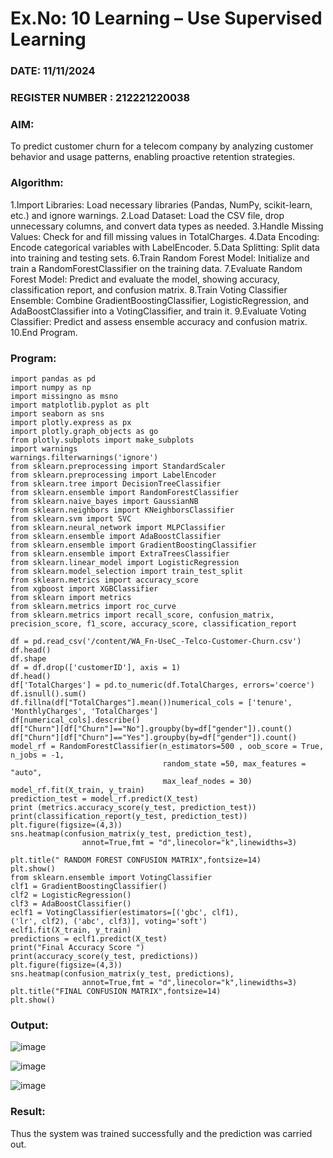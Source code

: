 # Ex.No: 10 Learning – Use Supervised Learning  
### DATE: 11/11/2024                                                                           
### REGISTER NUMBER : 212221220038
### AIM: 
To predict customer churn for a telecom company by analyzing customer behavior and usage patterns, enabling proactive retention strategies.

###  Algorithm:
1.Import Libraries: Load necessary libraries (Pandas, NumPy, scikit-learn, etc.) and ignore warnings.
2.Load Dataset: Load the CSV file, drop unnecessary columns, and convert data types as needed.
3.Handle Missing Values: Check for and fill missing values in TotalCharges.
4.Data Encoding: Encode categorical variables with LabelEncoder.
5.Data Splitting: Split data into training and testing sets.
6.Train Random Forest Model: Initialize and train a RandomForestClassifier on the training data.
7.Evaluate Random Forest Model: Predict and evaluate the model, showing accuracy, classification report, and confusion matrix.
8.Train Voting Classifier Ensemble: Combine GradientBoostingClassifier, LogisticRegression, and AdaBoostClassifier into a VotingClassifier, and train it.
9.Evaluate Voting Classifier: Predict and assess ensemble accuracy and confusion matrix.
10.End Program.

### Program:
```
import pandas as pd
import numpy as np
import missingno as msno
import matplotlib.pyplot as plt
import seaborn as sns
import plotly.express as px
import plotly.graph_objects as go
from plotly.subplots import make_subplots
import warnings
warnings.filterwarnings('ignore')
from sklearn.preprocessing import StandardScaler
from sklearn.preprocessing import LabelEncoder
from sklearn.tree import DecisionTreeClassifier
from sklearn.ensemble import RandomForestClassifier
from sklearn.naive_bayes import GaussianNB
from sklearn.neighbors import KNeighborsClassifier
from sklearn.svm import SVC
from sklearn.neural_network import MLPClassifier
from sklearn.ensemble import AdaBoostClassifier
from sklearn.ensemble import GradientBoostingClassifier
from sklearn.ensemble import ExtraTreesClassifier
from sklearn.linear_model import LogisticRegression
from sklearn.model_selection import train_test_split
from sklearn.metrics import accuracy_score
from xgboost import XGBClassifier
from sklearn import metrics
from sklearn.metrics import roc_curve
from sklearn.metrics import recall_score, confusion_matrix, precision_score, f1_score, accuracy_score, classification_report

df = pd.read_csv('/content/WA_Fn-UseC_-Telco-Customer-Churn.csv')
df.head()
df.shape
df = df.drop(['customerID'], axis = 1)
df.head()
df['TotalCharges'] = pd.to_numeric(df.TotalCharges, errors='coerce')
df.isnull().sum()
df.fillna(df["TotalCharges"].mean())numerical_cols = ['tenure', 'MonthlyCharges', 'TotalCharges']
df[numerical_cols].describe()
df["Churn"][df["Churn"]=="No"].groupby(by=df["gender"]).count()
df["Churn"][df["Churn"]=="Yes"].groupby(by=df["gender"]).count()
model_rf = RandomForestClassifier(n_estimators=500 , oob_score = True, n_jobs = -1,
                                  random_state =50, max_features = "auto",
                                  max_leaf_nodes = 30)
model_rf.fit(X_train, y_train)
prediction_test = model_rf.predict(X_test)
print (metrics.accuracy_score(y_test, prediction_test))
print(classification_report(y_test, prediction_test))
plt.figure(figsize=(4,3))
sns.heatmap(confusion_matrix(y_test, prediction_test),
                annot=True,fmt = "d",linecolor="k",linewidths=3)

plt.title(" RANDOM FOREST CONFUSION MATRIX",fontsize=14)
plt.show()	
from sklearn.ensemble import VotingClassifier
clf1 = GradientBoostingClassifier()
clf2 = LogisticRegression()
clf3 = AdaBoostClassifier()
eclf1 = VotingClassifier(estimators=[('gbc', clf1),
('lr', clf2), ('abc', clf3)], voting='soft')
eclf1.fit(X_train, y_train)
predictions = eclf1.predict(X_test)
print("Final Accuracy Score ")
print(accuracy_score(y_test, predictions))
plt.figure(figsize=(4,3))
sns.heatmap(confusion_matrix(y_test, predictions),
                annot=True,fmt = "d",linecolor="k",linewidths=3)
plt.title("FINAL CONFUSION MATRIX",fontsize=14)
plt.show()
```

### Output:
![image](https://github.com/user-attachments/assets/e8a66d3c-9fc1-4054-8c30-1f0a716d9423)


![image](https://github.com/user-attachments/assets/02e6a5ac-c44a-4eff-9984-ec8d18e695e8)

![image](https://github.com/user-attachments/assets/b969d99d-a56b-401d-b216-a9b6e8b5e08f)

### Result:
Thus the system was trained successfully and the prediction was carried out.
